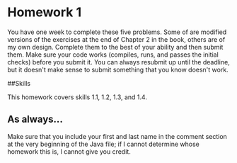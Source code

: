 # Homework 1

You have one week to complete these five problems. Some of are modified versions of the exercises at the end of Chapter 2 in the book, others are of my own design. Complete them to the best of your ability and then submit them. Make sure your code works (compiles, runs, and passes the initial checks) before you submit it. You can always resubmit up until the deadline, but it doesn't make sense to submit something that you know doesn't work.

##Skills

This homework covers skills 1.1, 1.2, 1.3, and 1.4.

## As always...
Make sure that you include your first and last name in the comment section at the very beginning of the Java file; if I cannot determine whose homework this is, I cannot give you credit.
